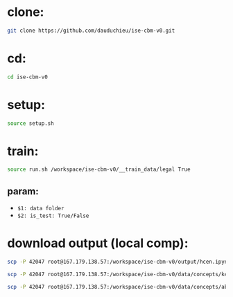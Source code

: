 # clone:
```bash
git clone https://github.com/dauduchieu/ise-cbm-v0.git
```

# cd:
```bash
cd ise-cbm-v0
```

# setup:
```bash
source setup.sh
```

# train:
```bash
source run.sh /workspace/ise-cbm-v0/__train_data/legal True
```

## param:
- ``` $1: data folder ```
- ``` $2: is_test: True/False ```

# download output (local comp):
```bash
scp -P 42047 root@167.179.138.57:/workspace/ise-cbm-v0/output/hcen.ipynb ./
```
```bash
scp -P 42047 root@167.179.138.57:/workspace/ise-cbm-v0/data/concepts/keyword_concepts.json ./
```
```bash
scp -P 42047 root@167.179.138.57:/workspace/ise-cbm-v0/data/concepts/abstract_concepts.json ./
```
